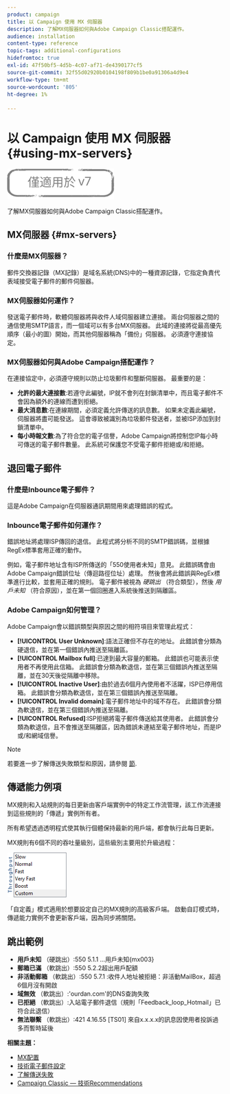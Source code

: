 ```yaml
---
product: campaign
title: 以 Campaign 使用 MX 伺服器
description: 了解MX伺服器如何與Adobe Campaign Classic搭配運作。
audience: installation
content-type: reference
topic-tags: additional-configurations
hidefromtoc: true
exl-id: 47f50bf5-4d5b-4c07-af71-de4390177cf5
source-git-commit: 32f55d02920b0104198f809b1be0a91306a4d9e4
workflow-type: tm+mt
source-wordcount: '805'
ht-degree: 1%

---
```


# 以 Campaign 使用 MX 伺服器 {#using-mx-servers}

![](../../assets/v7-only.svg)

了解MX伺服器如何與Adobe Campaign Classic搭配運作。

## MX伺服器 {#mx-servers}

### 什麼是MX伺服器？

郵件交換器記錄（MX記錄）是域名系統(DNS)中的一種資源記錄，它指定負責代表域接受電子郵件的郵件伺服器。

### MX伺服器如何運作？

發送電子郵件時，軟體伺服器將與收件人域伺服器建立連接。 兩台伺服器之間的通信使用SMTP語言，而一個域可以有多台MX伺服器。 此域的連接將從最高優先順序（最小的圖）開始，而其他伺服器稱為「備份」伺服器。 必須遵守連接協定。

### MX伺服器如何與Adobe Campaign搭配運作？

在連接協定中，必須遵守規則以防止垃圾郵件和壟斷伺服器。 最重要的是：

* **允許的最大連接數**:若遵守此編號，IP就不會列在封鎖清單中，而且電子郵件不會因為額外的連線而遭到拒絕。
* **最大消息數**:在連線期間，必須定義允許傳送的訊息數。 如果未定義此編號，伺服器將盡可能發送。 這會導致被識別為垃圾郵件發送者，並被ISP添加到封鎖清單中。
* **每小時報文數**:為了符合您的電子信譽，Adobe Campaign將控制您IP每小時可傳送的電子郵件數量。 此系統可保護您不受電子郵件拒絕或/和拒絕。

## 退回電子郵件

### 什麼是Inbounce電子郵件？

這是Adobe Campaign在伺服器通訊期間用來處理錯誤的程式。

### Inbounce電子郵件如何運作？

錯誤地址將處理ISP傳回的退信。 此程式將分析不同的SMTP錯誤碼，並根據RegEx標準套用正確的動作。

例如，電子郵件地址含有ISP所傳送的「550使用者未知」意見。 此錯誤碼會由Adobe Campaign錯誤位址（傳迴路徑位址）處理。 然後會將此錯誤與RegEx標準進行比較，並套用正確的規則。 電子郵件被視為 *硬跳出* （符合類型），然後 *用戶未知* （符合原因），並在第一個回圈進入系統後推送到隔離區。

### Adobe Campaign如何管理？

Adobe Campaign會以錯誤類型與原因之間的相符項目來管理此程式：

* **[!UICONTROL User Unknown]**:語法正確但不存在的地址。 此錯誤會分類為硬退信，並在第一個錯誤內推送至隔離區。
* **[!UICONTROL Mailbox full]**:已達到最大容量的郵箱。 此錯誤也可能表示使用者不再使用此信箱。 此錯誤會分類為軟退信，並在第三個錯誤內推送至隔離，並在30天後從隔離中移除。
* **[!UICONTROL Inactive User]**:由於過去6個月內使用者不活躍，ISP已停用信箱。 此錯誤會分類為軟退信，並在第三個錯誤內推送至隔離。
* **[!UICONTROL Invalid domain]**:電子郵件地址中的域不存在。 此錯誤會分類為軟退信，並在第三個錯誤內推送至隔離。
* **[!UICONTROL Refused]**:ISP拒絕將電子郵件傳送給其使用者。 此錯誤會分類為軟退信，且不會推送至隔離區，因為錯誤未連結至電子郵件地址，而是IP或/和網域信譽。

>[!NOTE]
>
>若要進一步了解傳送失敗類型和原因，請參閱 [節](../../delivery/using/understanding-delivery-failures.md#delivery-failure-types-and-reasons).

## 傳遞能力例項

MX規則和入站規則的每日更新由客戶端實例中的特定工作流管理，該工作流連接到這些規則的「傳遞」實例所有者。

所有希望透過透明程式使其執行個體保持最新的用戶端，都會執行此每日更新。

MX規則有6個不同的吞吐量級別，這些級別主要用於升級過程：

![](assets/mx-rules-throughput.png)

「自定義」模式適用於想要設定自己的MX規則的高級客戶端。 啟動自訂模式時，傳遞能力實例不會更新客戶端，因為同步將關閉。

## 跳出範例

* **用戶未知** （硬跳出）:550 5.1.1 ...用戶未知{mx003}
* **郵箱已滿** （軟跳出）:550 5.2.2超出用戶配額
* **非活動郵箱** （軟跳出）:550 5.7.1 :收件人地址被拒絕：非活動MailBox，超過6個月沒有開啟
* **域無效** （軟跳出）:&#39;ourdan.com&#39;的DNS查詢失敗
* **已拒絕** （軟跳出）:入站電子郵件退信（規則「Feedback_loop_Hotmail」已符合此退信）
* **無法聯繫** （軟跳出）:421 4.16.55 [TS01] 來自x.x.x.x的訊息因使用者投訴過多而暫時延後

**相關主題：**
* [MX配置](../../installation/using/email-deliverability.md#mx-configuration)
* [技術電子郵件設定](../../installation/using/email-deliverability.md)
* [了解傳送失敗](../../delivery/using/understanding-delivery-failures.md)
* [Campaign Classic — 技術Recommendations](https://experienceleague.adobe.com/docs/deliverability-learn/deliverability-best-practice-guide/additional-resources/campaign/acc-technical-recommendations.html)
